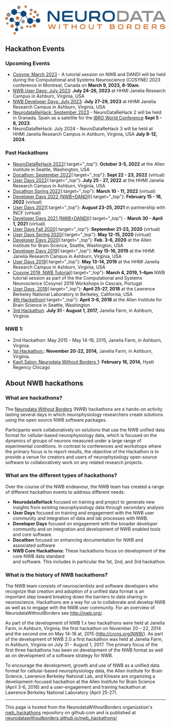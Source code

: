 <img alt="Remote hackathon" src="HCK08_2020_Remote/logo_brain_text_white_hor.png">

## Hackathon Events

### Upcoming Events
- [Cosyne: March 2023](Cosyne_2023/README.md) - A tutorial session on NWB and DANDI will be held during the 
  Computational and Systems Neuroscience (COSYNE) 2023 conference in Montreal, Canada on **March 9, 2023, 8-10am**.
- [NWB User Days: July 2023](HCK15_2023_Janelia/README.md): **July 24-26, 2023** at HHMI Janelia 
  Research Campus in Ashburn, Virginia, USA
- [NWB Developer Days: July 2023](HCK15_2023_Janelia/README.md): **July 27-29, 2023** at HHMI Janelia Research Campus in Ashburn, Virginia, USA 
- [NeurodataReHack: September 2023](HCK16_2023_Granada_RH/README.md) -  NeuroDataReHack 2 will be held in Granada, 
  Spain as a satellite for the [IBRO World Conference](https://ibro2023.org/) **Sept 5 - 8, 2023**.
- NeuroDataReHack: July 2024 - NeuroDataReHack 3 will be held at HHMI Janelia Research Campus in Ashburn, Virginia, 
  USA **July 8-12, 2024**.


### Past Hackathons
- [NeuroDataReHack 2022](HCK14_2022_Seattle_RH/README.md){:target="_top"}: **October 3-5, 2022** at the Allen Institute in Seattle, Washington, USA 
- [Docathon: September 2022](Docuthon_2022_09/README.md){:target="_top"}: **Sept 22 - 23, 2022** (virtual)
- [User Days 2022](HCK13_2022_Janelia/README.md){:target="_top"}:  **July 25 - 27, 2022** at the  HHMI Janelia Research Campus in Ashburn, Virginia, USA
- [Docathon Spring 2022](Docuthon_2022/README.md){:target="_top"}: **March 10 - 11, 2022** (virtual)
- [Developer Days 2022 (NWB+DANDI)](HCK12_2022_Remote/README.md){:target="_top"}: **February 15 - 18, 2022** (virtual)
- [User Days 2021](HCK11_2021_Remote/README.md){:target="_top"}: **August 23-25, 2021** in partnership with INCF (virtual)
- [Developer Days 2021 (NWB+DANDI)](HCK10_2021_Remote/README.md){:target="_top"} - **March 30 - April 1, 2021** (virtual)
- [User Days Fall 2020](HCK09_2020_Remote/README.md){:target="_top"}: **September 21-23, 2020** (virtual)
- [User Days Spring 2020](HCK08_2020_Remote/README.md){:target="_top"}: **May 12-15, 2020**  (virtual)
- [Developer Days 2020](HCK07_2020_Seattle/README.md){:target="_top"}:  **Feb. 3-6, 2020** at the Allen Institute for Brain Science, Seattle, Washington, USA
- [Developer Days 2019](HCK06_2019_Janelia/README.md){:target="_top"}:  **May 15-16, 2019** at the HHMI Janelia Research Campus in Ashburn, Virginia, USA
- [User Days 2019](HCK06_2019_Janelia/README.md){:target="_top"}:  **May 13-14, 2019** at the HHMI Janelia Research Campus in Ashburn, Virginia, USA
- [Cosyne 2019, NWB Tutorial](Cosyne_2019/README.md){:target="_top"}: **March 4, 2019, 1-4pm**  NWB tutorial session as part of the the Computational and Systems Neuroscience (Cosyne) 2019 Workshops in Cascais, Portugal 
- [User Days, 2018](HCK05_2018_Berkeley/README.md){:target="_top"}: **April 25-27, 2018** at the Lawrence Berkeley National Laboratory in Berkeley, California, USA
- [4th Hackathon](HCK04_2018_Seattle/README.md){:target="_top"}: **April 3-6, 2018** at the Allen Institute for Brain Science in Seattle, Washington
- [3rd Hackathon](https://www.nwb.org/event/nwb-hackathon-july-2017/): **July 31 - August 1, 2017,** Janelia Farm, in Ashburn, Virginia

### NWB 1: 
- 2nd Hackathon: May 2015 - May 14-16, 2015, Janelia Farm, in Ashburn, Virginia.
- [1st Hackathon:](http://crcns.org/NWB/hackathon-1):  **November 20-22, 2014,** Janelia Farm, in Ashburn, Virginia.
- [Kavli Salon: Neurodata Without Borders 1](https://www.nwb.org/event/kavli-salon-neurodata-without-borders-1/): **February 16, 2014,** Hyatt Regency Chicago



## About NWB hackathons

###  What are hackathons?

The [Neurodata Without Borders][nwb-neurophysiology] (NWB) hackathons are a hands-on activity lasting several days in which neurophysiology researchers create solutions using the open source NWB software packages.

Participants work collaboratively on solutions that use the NWB unified data format for cellular-based neurophysiology
data, which is focused on the dynamics of groups of neurons measured under a large range of experimental conditions.
In contrast to conferences and workshops where the primary focus is to report results, the objective of the Hackathon
is to provide a venue for creators and users of neurophysiology open-source software to collaboratively work on any
related research projects.

[nwb-neurophysiology]: http://www.nwb.org/nwb-neurophysiology/

### What are the different types of hackathons?

Over the course of the NWB endeavour, the NWB team has created a range of different hackathon
events to address different needs:

- **NeurodataReHack** focused on training and project to generate new insights from existing
  neurophysiology data through secondary analysis
- **User Days** focused on training and engagement with the NWB user community and integration
  of data and lab processes with NWB.
- **Developer Days** focused on engagement with the broader developer community and on
  integration and development of NWB enabled tools and core software.
- **Docathon** focused on enhancing documentation for NWB and associated software
- **NWB Core Hackathons:** These hackathons focus on development of the core NWB data standard  
  and software. This includes in particular the 1st, 2nd, and 3rd hackathon.


### What is the history of NWB hackathons?

The NWB team consists of neuroscientists and software developers
who recognize that creation and adoption of a unified data format is an important step toward breaking down the
barriers to data sharing in neuroscience. Hackathons are a way for us to collaborate and develop NWB as well
as to engage with the NWB user community.  For an overview of NeurodataWithoutBorders see http://nwb.org/.

As part of the development of NWB 1.x two hackathons were held at Janelia Farm, in Ashburn, Virginia; the first
hackathon  on November 20 – 22, 2014 and the second one on May 14-16 at, 2015 (http://crcns.org/NWB/). As part of
the development of NWB 2.0 a first hackathon was held at Janelia Farm, in Ashburn, Virginia  on July 31 - August 1, 2017.
The primary focus of the first three hackathons has been on development of the NWB format as well as on development of a software strategy for NWB.

To encourage the development, growth and use of NWB as a unified data format for cellular-based neurophysiology
data, the Allen Institute for Brain Science, Lawrence Berkeley National Lab, and Kitware are organizing a
development-focused hackathon at the Allen Institute for Brain Science (April 3-6, 2018) and a user-engagement
and training hackathon at Lawrence Berkeley National Laboratory (April 25-27).

---

This page is hosted from the NeurodataWithoutBorders organization's [nwb_hackathons](https://github.com/NeurodataWithoutBorders/nwb_hackathons) repository on github.com and is published at [neurodatawithoutborders.github.io/nwb_hackathons/](https://neurodatawithoutborders.github.io/nwb_hackathons/)
